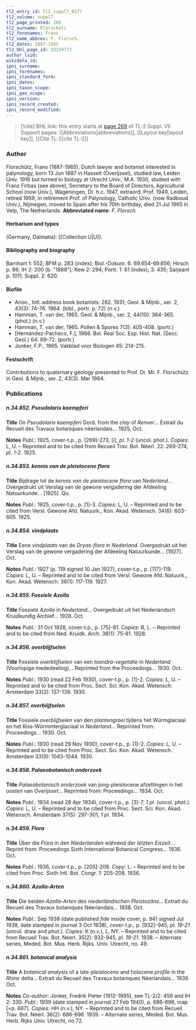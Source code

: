 ```yaml
---
tl2_entry_id: tl2_suppl7_0177
tl2_volume: suppl7
tl2_page_printed: 269
tl2_surname: Florschütz
tl2_forenames: Frans
tl2_name_abbrev: F. Florsch.
tl2_dates: 1887-1965
tl2_bhl_page_id: 33259773
author_lsid: 
wikidata_id: 
ipni_surname: 
ipni_forenames: 
ipni_standard_form: 
ipni_dates: 
ipni_taxon_scope: 
ipni_geo_scope: 
ipni_version: 
ipni_record_created: 
ipni_record_modified:
---
```


> [!cite] BHL link: this entry starts at [page 269](https://www.biodiversitylibrary.org/page/33259773) of TL-2 Suppl. VII
> Support pages: [[Abbreviations|abbreviations]], [[Layout key|layout key]], [[Cite TL-2|cite TL-2]]

### Author

Florschütz, Frans (1887-1965), Dutch lawyer and botanist interested in palynology, born 13 Jun 1887 in Hasselt (Overijssel), studied law, Leiden Univ. 1916 but turned to biology at Utrecht Univ., M.A. 1930, studied with Franz Firbas (see above), Secretary to the Board of Directors, Agricultural School (now Univ.), Wageningen, Dr. h.c. 1947, extraord. Prof. 1949, Leiden, retired 1959, in retirement Prof. of Palynology, Catholic Univ. (now Radboud Univ.), Nijmegen, moved to Spain after his 70th birthday, died 21 Jul 1965 in Velp, The Netherlands. 
**Abbreviated name**: *F. Florsch.*

#### Herbarium and types

(Germany, Dalmatia): [[Collection U|U]].

#### Bibliography and biography

Barnhart 1: 552; BFM p. 283 (index); Biol.-Dokum. 6: 69.654-69.656; Hirsch p. 86; IH 2: 200 (b. "1888"); Kew 2: 294; Portr. 1: 61 (index); 3: 435; Sarjeant p. 1011, Suppl. 2: 620.

#### Biofile

- Anon., Intl. address book botanists: 262. 1931; Geol. & Mijnb., ser. 2, 43(3): 74-76. 1964. (bibl., portr. p. 72) (n.v.)
- Hamman, T. van der, 1965. Geol. & Mijnb., ser. 2, 44(10): 364-365. (phot.) (n.v.)
- Hamman, T. van der, 1965. Pollen & Spores 7(3): 405-408. (portr.)
- \[Hernández-Pacheco, F.\], 1966. Bol. Real Soc. Esp. Hist. Nat. (Secc. Geol.) 64: 69-72. (portr.)
- Jonker, F.P., 1965. Vakblad voor Biologen 45: 214-215.

#### Festschrift

Contributions to quaternary geology presented to Prof. Dr. Mr. F. Florschütz in Geol. & Mijnb., ser. 2, 43(3). Mar 1964.

### Publications

##### n.34.852. Pseudolarix kaempferi

**Title**
On *Pseudolarix kaempferi* Gord. from the *clay* of *Renver*... Extrait du Recueil des Travaux botaniques néerlandais... 1925. Oct.

**Notes**
*Publ*.: 1925, cover-t.p., p. \[269\]-273, \[i\], *pl. 1-2* (uncol. phot.). *Copies*: L, U. – Reprinted and to be cited from Recueil Trav. Bot. Néerl. 22: 269-274, *pl. 1-2.* 1925.

##### n.34.853. kennis van de pleistocene flora

**Title**
Bijdrage tot de *kennis van de pleistocene flora* van *Nederland*... Overgedrukt uit Verslag van de gewone vergadering der Afdeeling Natuurkunde... \[1925\]. Qu.

**Notes**
*Publ*.: 1925, cover-t.p., p. \[1\]-3. *Copies*: L, U. – Reprinted and to be cited from Versl. Gewone Afd. Natuurk., Kon. Akad. Wetensch. 34(6): 603-605. 1925.

##### n.34.854. vindplaats

**Title**
Eene *vindplaats* van de *Dryas-flora* in *Nederland*. Overgedrukt uit het Verslag van de gewone vergadering der Afdeeling Natuurkunde... \[1927\]. Oct.

**Notes**
*Publ*.: 1927 (p. 119 signed 10 Jan 1927), cover-t.p., p. \[117\]-119. *Copies*: L, U. – Reprinted and to be cited from Versl. Gewone Afd. Natuurk., Kon. Akad. Wetensch. 36(1): 117-119. 1927.

##### n.34.855. Fossiele Azolla

**Title**
*Fossiele Azolla* in *Nederland*... Overgedrukt uit het Nederlandsch Kruidkundig Archief... 1928. Oct.

**Notes**
*Publ*.: 31 Oct 1928, cover-t.p., p. \[75\]-81. *Copies*: B, L. – Reprinted and to be cited from Ned. Kruidk. Arch. 38(1): 75-81. 1928.

##### n.34.856. overblijfselen

**Title**
Fossiele *overblijfselen* van een *toendra-vegetatie* in *Nederland* (Voorlopige mededeeling)... Reprinted from the Proceedings... 1930. Oct.

**Notes**
*Publ*.: 1930 (read 22 Feb 1930), cover-t.p., p. \[1\]-2. *Copies*: L, U. – Reprinted and to be cited from Proc. Sect. Sci. Kon. Akad. Wetensch. Amsterdam 33(2): 137-138. 1930.

##### n.34.857. overblijfselen

**Title**
Fossiele *overblijfselen* van den *plantengroei* tijdens het Würmglaciaal en het Riss-Würminterglaciaal in *Nederland*... Reprinted from: Proceedings... 1930. Oct.

**Notes**
*Publ*.: 1930 (read 29 Nov 1930), cover-t.p., p. \[1\]-2. *Copies*: L, U. – Reprinted and to be cited from Proc. Sect. Sci. Kon. Akad. Wetensch. Amsterdam 33(9): 1043-1044. 1930.

##### n.34.858. Palaeobotanisch onderzoek

**Title**
*Palaeobotanisch onderzoek* van jong-pleistocene afzettingen in het *oosten* van *Overijsset*... Reprinted from: Proceedings... 1934. Oct.

**Notes**
*Publ*.: 1934 (read 28 Apr 1934), cover-t.p., p. \[3\]-7, *1 pl*. (uncol. phot.). *Copies*: L, U. – Reprinted and to be cited from Proc. Sect. Sci. Kon. Akad. Wetensch. Amsterdam 37(5): 297-301, *1 pl*. 1934.

##### n.34.859. Flora

**Title**
Über die *Flora* in den *Niederlanden* während der *letzten Eiszeit*... Reprint from: Proceedings Sixth International Botanical Congress... 1936. Oct.

**Notes**
*Publ*.: 1936, cover-t.p., p. \[205\]-208. *Copy*: L. – Reprinted and to be cited from Proc. Sixth Intl. Bot. Congr. 1: 205-208. 1936.

##### n.34.860. Azolla-Arten

**Title**
Die beiden *Azolla-Arten* des *niederländischen Pleistozäns*... Extrait du Recueil des Travaux botaniques Néerlandais... 1938. Oct.

**Notes**
*Publ*.: Sep 1938 (date published *fide* inside cover, p. 941 signed Jul 1938, date stamped in journal 3 Oct 1938), cover-t.p., p. \[932\]-945, *pl. 19-21* (uncol. draw and phot.). *Copies*: K (n.v.), L, NY. – Reprinted and to be cited from Recueil Trav. Bot. Néerl. 35(2): 932-945, *pl. 19-21.* 1938. – Alternate series, Meded. Bot. Mus. Herb. Rijks. Univ. Utrecht, no. 49.

##### n.34.861. botanical analysis

**Title**
A *botanical analysis* of a late-*pleistocene* and holocene *profile* in the *Rhine* delta... Extrait du Recueil des Travaux botaniques Néerlandais... 1939. Oct.

**Notes**
*Co-author*: Jonker, Fredrik Pieter (1912-1995), see TL-2/2: 459 and IH 2: 330.
*Publ*.: 1939 (date stamped in journal 27 Feb 1940), p. 686-696, map \[=p. 687\]. *Copies*: HH (n.v.), NY. – Reprinted and to be cited from Recueil Trav. Bot. Néerl. 36(2): 686-696. 1939. – Alternate series, Meded. Bot. Mus. Herb. Rijks Univ. Utrecht, no 72.

